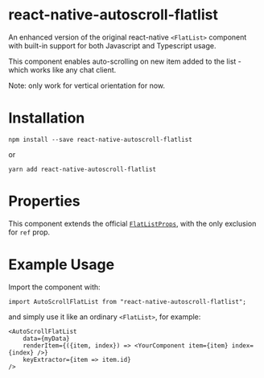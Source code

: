 # react-native-autoscroll-flatlist

An enhanced version of the original react-native `<FlatList>` component with built-in support for both Javascript and Typescript usage.

This component enables auto-scrolling on new item added to the list - which works like any chat client.

Note: only work for vertical orientation for now.

# Installation

```
npm install --save react-native-autoscroll-flatlist
```

or

```
yarn add react-native-autoscroll-flatlist
```

# Properties

This component extends the official [`FlatListProps`](https://facebook.github.io/react-native/docs/flatlist), with the only exclusion for `ref` prop.

# Example Usage

Import the component with:

```
import AutoScrollFlatList from "react-native-autoscroll-flatlist";
```

and simply use it like an ordinary `<FlatList>`, for example:

```
<AutoScrollFlatList
    data={myData}
    renderItem={({item, index}) => <YourComponent item={item} index={index} />}
    keyExtractor={item => item.id}
/>
```
